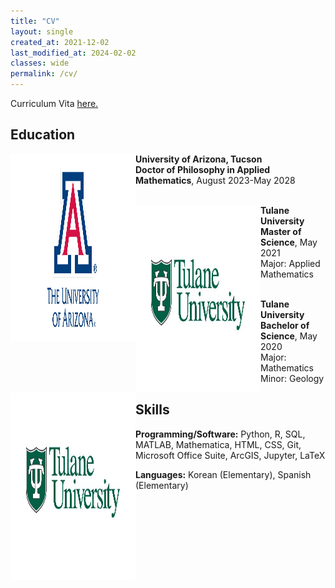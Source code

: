```yaml
---
title: "CV"
layout: single
created_at: 2021-12-02
last_modified_at: 2024-02-02
classes: wide
permalink: /cv/
---
```


Curriculum Vita <a href = "https://drive.google.com/file/d/10a9SlDgHYIlE4QByoiTXN-C1mCSMW47i/view?usp=sharing" target = "_blank">here.</a>

## Education 

<img align="left" width="200" height="300" src="/assets/images/university_of_arizona_logo.webp">

**University of Arizona, Tucson**  
**Doctor of Philosophy in Applied Mathematics**, August 2023-May 2028  
&nbsp;

<img align="left" width="200" height="300" src="/assets/images/tulane_logo.jpeg">

**Tulane University**  
**Master of Science**, May 2021  
Major: Applied Mathematics  
&nbsp;

<img align="left" width="200" height="300" src="/assets/images/tulane_logo.jpeg">

**Tulane University**  
**Bachelor of Science**, May 2020  
Major: Mathematics  
Minor: Geology

## Skills 
**Programming/Software:** Python, R, SQL, MATLAB, Mathematica, HTML, CSS, Git, Microsoft Office Suite, ArcGIS, Jupyter, LaTeX

**Languages:** Korean (Elementary), Spanish (Elementary)